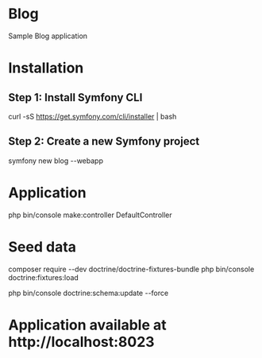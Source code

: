 # Blog
Sample Blog application


# Installation
## Step 1: Install Symfony CLI
curl -sS https://get.symfony.com/cli/installer | bash

## Step 2: Create a new Symfony project
symfony new blog --webapp

# Application
php bin/console make:controller DefaultController

# Seed data
composer require --dev doctrine/doctrine-fixtures-bundle
php bin/console doctrine:fixtures:load

php bin/console doctrine:schema:update --force

# Application available at http://localhost:8023
